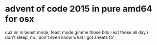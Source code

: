 # advent of code 2015 in pure amd64 for osx

cuz im in beast mode, feast mode
gimme those bits i eat those
all day i don't sleep, no
i don't even know what i got sheets fo'
